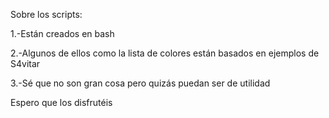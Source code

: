 Sobre los scripts:

1.-Están creados en bash

2.-Algunos de ellos como la lista de colores están basados en ejemplos de S4vitar

3.-Sé que no son gran cosa pero quizás puedan ser de utilidad

Espero que los disfrutéis

